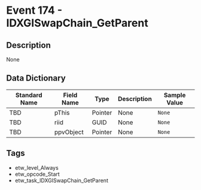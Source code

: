 # Event 174 - IDXGISwapChain_GetParent

## Description
None

## Data Dictionary
|Standard Name|Field Name|Type|Description|Sample Value|
|---|---|---|---|---|
|TBD|pThis|Pointer|None|`None`|
|TBD|riid|GUID|None|`None`|
|TBD|ppvObject|Pointer|None|`None`|

## Tags
* etw_level_Always
* etw_opcode_Start
* etw_task_IDXGISwapChain_GetParent